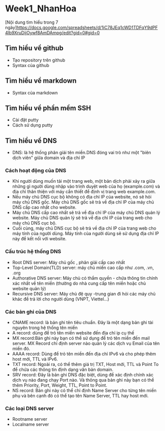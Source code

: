 # Week1_NhanHoa
[Nội dung tìm hiểu trong 7 ngày]https://docs.google.com/spreadsheets/d/1iC78JEq1cWD1TDFqY9dPF4lb9XruDijOywf8AmDAmpg/edit?gid=0#gid=0
## Tìm hiểu về github ##
- Tạo repository trên github  
- Syntax của github  
## Tìm hiểu về markdown ##
- Syntax của markdown

## Tìm hiểu về phần mềm SSH ##
- Cài đặt putty
- Cách sử dụng putty
## Tìm hiểu về DNS ##
- DNS: là hệ thống phân giải tên miền.DNS đóng vai trò như một "biên dịch viên" giữa domain và địa chỉ IP
### Cách hoạt động của DNS ###
- Khi người dùng muốn tải một trang web, một bản dịch phải xảy ra giữa những gì người dùng nhập vào trình duyệt web của họ (example.com) và địa chỉ thân thiện với máy cần thiết để định vị trang web example.com.  
- Nếu máy chủ DNS cục bộ không có địa chỉ IP của website, nó sẽ hỏi máy chủ DNS gốc. Máy chủ DNS gốc sẽ trả về địa chỉ IP của máy chủ DNS cấp cao nhất cho website.  
- Máy chủ DNS cấp cao nhất sẽ trả về địa chỉ IP của máy chủ DNS quản lý website. Máy chủ DNS quản lý sẽ trả về địa chỉ IP của trang web cho máy chủ DNS cục bộ.  
- Cuối cùng, máy chủ DNS cục bộ sẽ trả về địa chỉ IP của trang web cho máy tính của người dùng. Máy tính của người dùng sẽ sử dụng địa chỉ IP này để kết nối với website.  
### Cấu trúc hệ thống DNS ###  

- Root DNS server: Máy chủ gốc , phân giải cấp cao nhất  
- Top-Level Domain(TLD) server: máy chủ miến cao cấp như .com, .vn, .org
- Authorative DNS server: Máy chủ có thẩm quyền - chứa thông tin chính xác nhất về tên miền (thường do nhà cung cấp tên miền hoặc chủ website quản lý)
- Recursive DNS server: Máy chủ đệ quy -trung gian đi hỏi các máy chủ khác để trả lời cho người dùng (VNPT, Viettel...)

### Các bản ghi của DNS ###  
- CNAME record: là bản ghi tên tiêu chuẩn. Đây là một dạng bản ghi tài nguyên trong hệ thống tên miền
- A record: dùng để trỏ tên miền website đến địa chỉ ip cụ thế
- MX record:Bản ghi này bạn có thể sử dụng để trỏ tên miền đến mail server. MX Record chỉ định server nào quản lý các dịch vụ Email của tên miền đó.
- AAAA record: Dùng để trỏ tên miền đến địa chỉ IPv6 và cho phép thêm host mới, TTL và IPv6.
- TXT record: Ngoài ra, có thể thêm giá trị TXT, Host mới, TTL và Point To để chứa các thông tin định dạng văn bản domain.
- SRV record: Đây là bản ghi DNS đặc biệt, dùng để xác định chính xác dịch vụ nào đang chạy Port nào. Và thông qua bản ghi này bạn có thể thêm Priority, Port, Weight, TTL, Point to Point.
- NS record: Bản ghi này có thể chỉ định Name Server cho từng tên miền phụ và bên cạnh đó có thể tạo tên Name Server, TTL hay host mới.

### Các loại DNS server ###
- Rootname server
- Localname server




